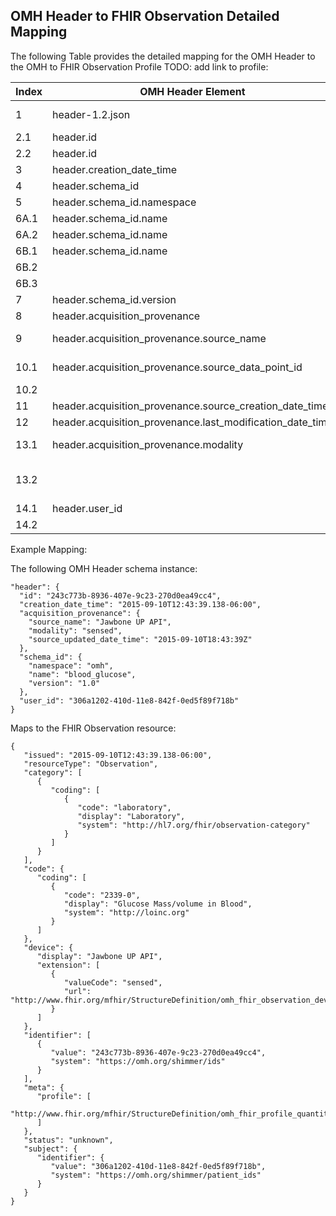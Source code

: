 ## OMH Header to FHIR Observation Detailed Mapping


The following Table provides the detailed mapping for the OMH Header to the OMH to FHIR Observation Profile TODO: add link to profile:


|Index|OMH  Header Element|FHIR Attribute|Derived Mapping|Comments|
|---|---|---|---|---|
|1|header-1.2.json|OMH to FHIR Observation Profile|||
|2.1|header.id|identifier[0].value|||1:1 mapping of  string|
|2.2|header.id|identifier[0].system|https://omh.org/shimmer/ids|fixed to 'https://omh.org/shimmer/ids'|
|3|header.creation_date_time|issued||1:1 mapping of  header.creation_date_time|
|4|header.schema_id|None|||
|5|header.schema_id.namespace|None|||
|6A.1|header.schema_id.name|category[0].coding[0].code|data_point_mapping_table|"Maps to column 'Observation.category.code'|
|6A.2|header.schema_id.name|category[0].coding[0].system|http://hl7.org/fhir/observation-category|"fixed to ""http://hl7.org/fhir/observation-category""|
|6B.1|header.schema_id.name|code.coding[0].code|data_point_mapping_table['Observation.code.code']|"Maps to column 'Observation.code.code'|
|6B.2||code.coding[0].system|data_point_mapping_table['Observation.code.system']|"Maps to column 'Observation.code.system'|
|6B.3||code.coding[0].display|data_point_mapping_table['Observation.code.display']|"Maps to column 'Observation.code.display'|
|7|header.schema_id.version|None|||
|8|header.acquisition_provenance|None|||
|9|header.acquisition_provenance.source_name|device.display|1:1 mapping of header.acquisition_provenance.source_name||
|10.1|header.acquisition_provenance.source_data_point_id|identifier[1].value||1:1 mapping of  header.acquisition_provenance.source_data_point_id|
|10.2||identifier[1].system|https://omh.org/source/ids|fixed to 'https://omh.org/source/ids'|
|11|header.acquisition_provenance.source_creation_date_time|None|||
|12|header.acquisition_provenance.last_modification_date_time|None|||
|13.1|header.acquisition_provenance.modality|device.extension[0].valueCode||1:1 mapping of header.acquisition_provenance.modality|
|13.2||device.extension[0].url|http://www.fhir.org/mfhir/StructureDefinition/extenion-modality|fixed to 'http://www.fhir.org/mfhir/StructureDefinition/extenion-modality'|
|14.1|header.user_id|subject.identifier.value||1:1 mapping of  string|
|14.2||subject.identifier.system|https://omh.org/shimmerM/patient_id|fixed to 'https://omh.org/shimmer/patient_id'|


Example Mapping:

The following OMH Header schema instance:

~~~
"header": {
  "id": "243c773b-8936-407e-9c23-270d0ea49cc4",
  "creation_date_time": "2015-09-10T12:43:39.138-06:00",
  "acquisition_provenance": {
    "source_name": "Jawbone UP API",
    "modality": "sensed",
    "source_updated_date_time": "2015-09-10T18:43:39Z"
  },
  "schema_id": {
    "namespace": "omh",
    "name": "blood_glucose",
    "version": "1.0"
  },
  "user_id": "306a1202-410d-11e8-842f-0ed5f89f718b"
}
~~~

Maps to the FHIR Observation resource:

~~~
{
   "issued": "2015-09-10T12:43:39.138-06:00",
   "resourceType": "Observation",
   "category": [
      {
         "coding": [
            {
               "code": "laboratory",
               "display": "Laboratory",
               "system": "http://hl7.org/fhir/observation-category"
            }
         ]
      }
   ],
   "code": {
      "coding": [
         {
            "code": "2339-0",
            "display": "Glucose Mass/volume in Blood",
            "system": "http://loinc.org"
         }
      ]
   },
   "device": {
      "display": "Jawbone UP API",
      "extension": [
         {
            "valueCode": "sensed",
            "url": "http://www.fhir.org/mfhir/StructureDefinition/omh_fhir_observation_device_modality"
         }
      ]
   },
   "identifier": [
      {
         "value": "243c773b-8936-407e-9c23-270d0ea49cc4",
         "system": "https://omh.org/shimmer/ids"
      }
   ],
   "meta": {
      "profile": [
         "http://www.fhir.org/mfhir/StructureDefinition/omh_fhir_profile_quantitative_observation"
      ]
   },
   "status": "unknown",
   "subject": {
      "identifier": {
         "value": "306a1202-410d-11e8-842f-0ed5f89f718b",
         "system": "https://omh.org/shimmer/patient_ids"
      }
   }
}
~~~

